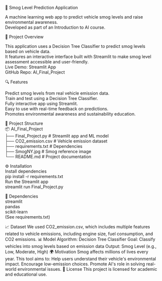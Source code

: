 🚗 Smog Level Prediction Application

A machine learning web app to predict vehicle smog levels and raise environmental awareness.
<br>Developed as part of an Introduction to AI course.

📌 Project Overview

This application uses a Decision Tree Classifier to predict smog levels based on vehicle data.
<br>It features an interactive interface built with Streamlit to make smog level assessment accessible and user-friendly.
<br>Live Demo: Streamlit App
<br>GitHub Repo: AI_Final_Project

🔍 Features

Predict smog levels from real vehicle emission data.
<br>Train and test using a Decision Tree Classifier.
<br>Fully interactive app using Streamlit.
<br>Easy to use with real-time feedback on predictions.
<br>Promotes environmental awareness and sustainability education.

📁 Project Structure
<br>📦 AI_Final_Project
<br>├── Final_Project.py         # Streamlit app and ML model
<br>├── CO2_emission.csv         # Vehicle emission dataset
<br>├── requirements.txt         # Dependencies
<br>├── SmogNY.jpg               # Smog reference image
<br>└── README.md                # Project documentation

⚙️ Installation
<br>Install dependencies
<br>pip install -r requirements.txt
<br>Run the Streamlit app
<br>streamlit run Final_Project.py

🧪 Dependencies
<br>streamlit
<br>pandas
<br>scikit-learn
<br>(See requirements.txt)

📈 Dataset
We used CO2_emission.csv, which includes multiple features related to vehicle emissions, including engine size, fuel consumption, and CO2 emissions.
📊 Model
Algorithm: Decision Tree Classifier
Goal: Classify vehicles into smog levels based on emission data
Output: Smog Level (e.g., Low, Moderate, High)
🌍 Motivation
Smog affects millions of lives every year. This tool aims to:
Help users understand their vehicle's environmental impact.
Encourage low-emission choices.
Promote AI's role in solving real-world environmental issues.
📜 License
This project is licensed for academic and educational use.
